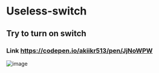 # Useless-switch
## Try to turn on switch
### Link https://codepen.io/akiikr513/pen/JjNoWPW
![image](https://user-images.githubusercontent.com/31354722/123946544-f5738600-d9bc-11eb-9f3f-d3f63578a8b0.png)
